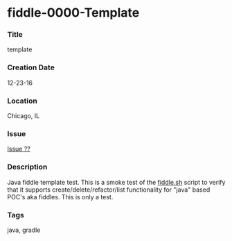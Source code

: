 fiddle-0000-Template
======

### Title

template


### Creation Date

12-23-16


### Location

Chicago, IL


### Issue

[Issue ??](https://github.com/bradyhouse/house/issues/??)


### Description

Java fiddle template test.  This is a smoke test of the [fiddle.sh](../../scripts/fiddle.sh) script to verify that
it supports create/delete/refactor/list functionality for "java" based POC's aka fiddles. This is only a test.


### Tags

java, gradle
